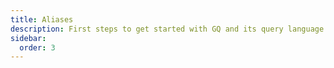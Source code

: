 ```yaml
---
title: Aliases
description: First steps to get started with GQ and its query language
sidebar:
  order: 3
---
```

